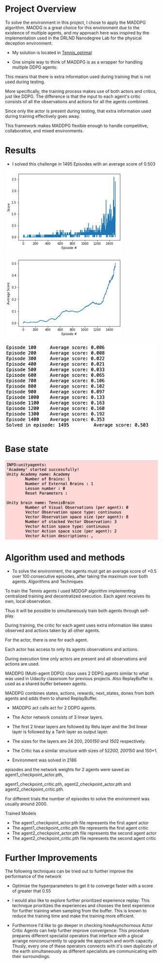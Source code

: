 # Project Overview

To solve the environment in this project, I chose to apply the MADDPG algorithm. MADDG is a great choice for this environment due to the existence of multiple agents, and my approach here was inspired by the implementation used in the DRLND Nanodegree Lab for the physical deception environment. 

- My solution is located in [Tennis_optimal](https://github.com/Pytrader1x/Multi-Agent_Reinforcement/blob/master/Tennis_optimal.ipynb)


- One simple way to think of MADDPG is as a wrapper for handling multiple DDPG agents:

This means that there is extra information used during training that is not used during testing.

More specifically, the training process makes use of both actors and critics, just like DDPG. The difference is that the input to each agent's critic consists of all the observations and actions for all the agents combined.

Since only the actor is present during testing, that extra information used during training effectively goes away.

This framework makes MADDPG flexible enough to handle competitive, collaborative, and mixed environments.

# Results

- I solved this challenge in 1495 Episodes with an average score of 0.503

![](Scores_episodic.png)

![](Average.png)

![](Result_scores.png)


# Base state
![](Base_state.png	)


# Algorithm used and methods

- To solve the environment, the agents must get an average score of +0.5 over 100 consecutive episodes, 
after taking the maximum over both agents. Algorithms and Techniques 

To train the Tennis agents I used MDDGP algorithm implementing centralized training and decentralized execution. 
Each agent receives its own, local observation. 

Thus it will be possible to simultaneously train both agents through self-play. 

During training, the critic for each agent uses extra information like states observed and actions taken by all other agents.

For the actor, there is one for each agent. 

Each actor has access to only its agents observations and actions. 

During execution time only actors are present and all observations and actions are used. 

MADDPG (Multi-agent DDPG) class uses 2 DDPG agents similar to what was used in Udacity classroom 
for previous projects. Also ReplayBuffer is used as a shared buffer between agents. 

MADDPG combines states, actions, rewards, next_states, dones from both agents and adds them to shared ReplayBuffer. 

- MADDPG act calls act for 2 DDPG agents. 

- The Actor network consists of 3 linear layers. 

- The first 2 linear layers are followed by Relu layer and the 3rd linear layer is followed by a Tanh 
layer as output layer. 

- The sizes for the layers are 24 200, 200*150 and 150*2 respectively. 

- The Critic has a similar structure with sizes of 52*200, 200*150 and 150*1. 

- Environment was solved in 2186 

episodes and the network weights for 2 agents were saved as agent1_checkpoint_actor.pth, 

agent1_checkpoint_critic.pth, agent2_checkpoint_actor.pth and agent2_checkpoint_critic.pth. 

For different trials the number of episodes to solve the environment was usually around 2000.


Trained Models

- The agent1_checkpoint_actor.pth file represents the first agent actor
- The agent1_checkpoint_critic.pth file represents the first agent critic
- The agent2_checkpoint_actor.pth file represents the second agent actor
- The agent2_checkpoint_critic.pth file represents the second agent critic

# Further Improvements

The following techniques can be tried out to further improve the performance of the network

- Optimise the hyperparameters to get it to converge faster with a score of greater that 0.55
- I would also like to explore further prioritized experience replay: This technique prioritizes the experiences and chooses the best experience for further training when sampling from the buffer.
This is known to reduce the training time and make the training more efficient.

- Furthermore I'd like to go deeper in checking howAsynchornous Actor Critic Agents can help further improve convergence: This procedure prepares different specialist operators that interface with a glocal arrange nonconcurrently to upgrade the approach and worth capacity. Thusly, every one of these operators connects with it's own duplicate of the earth simultaneously as different specialists are communicating with their surroundings.

